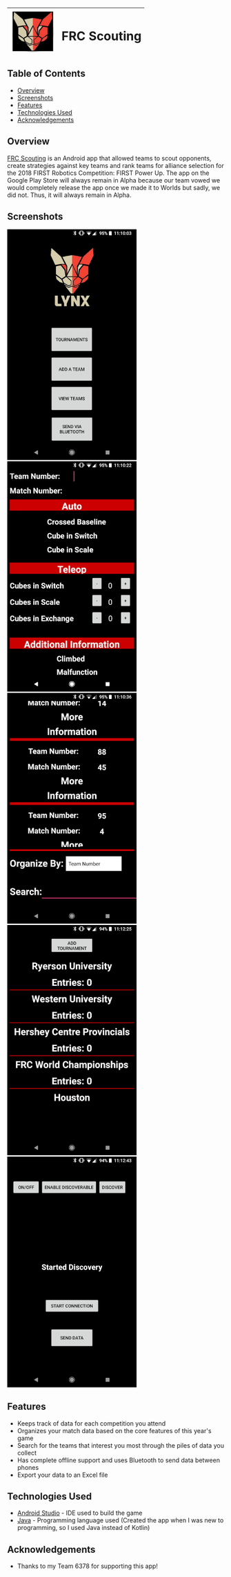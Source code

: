 | <img width="105" height="100" src="app/src/main/ic_launcher-web.png"/> |<h1>FRC Scouting</h1>| 
| :---         |     :---:      | 

## Table of Contents

- [Overview](#Overview)
- [Screenshots](#Screenshots)
- [Features](#Features)
- [Technologies Used](#technologies-used)
- [Acknowledgements](#acknowledgements)

## Overview

[FRC Scouting](https://play.google.com/store/apps/details?id=com.team6378.thanu.frcmanager) is an Android app that allowed teams to scout opponents, create strategies against key teams and rank teams for alliance selection for the 2018 FIRST Robotics Competition: FIRST Power Up. The app on the Google Play Store will always remain in Alpha because our team vowed we would completely release the app once we made it to Worlds but sadly, we did not. Thus, it will always remain in Alpha.

## Screenshots

<img width = 300 src="Screenshots/1_1.png"/> <img width = 300 src="Screenshots/2_1.png"/>
<img width = 300 src="Screenshots/3_1.png"/> <img width = 300 src="Screenshots/4_1.png"/>
<img width = 300 src="Screenshots/5_1.png"/>

## Features

- Keeps track of data for each competition you attend
- Organizes your match data based on the core features of this year's game
- Search for the teams that interest you most through the piles of data you collect
- Has complete offline support and uses Bluetooth to send data between phones
- Export your data to an Excel file

## Technologies Used

- [Android Studio](https://developer.android.com/studio) - IDE used to build the game
- [Java](https://www.java.com/en/download/) - Programming language used (Created the app when I was new to programming, so I used Java instead of Kotlin)

## Acknowledgements

- Thanks to my Team 6378 for supporting this app!
